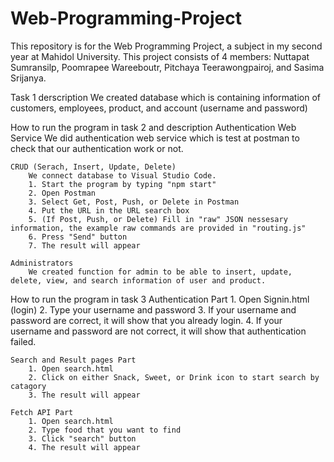 # Web-Programming-Project
This repository is for the Web Programming Project, a subject in my second year at Mahidol University.
This project consists of 4 members: Nuttapat Sumransilp, Poomrapee	Wareeboutr, Pitchaya	Teerawongpairoj, and Sasima Srijanya.

Task 1 derscription
    We created database which is containing information of customers, employees, product, and account (username and password)
    
How to run the program in task 2 and description
    Authentication Web Service
        We did authentication web service which is test at postman to check that our authentication work or not.

    CRUD (Serach, Insert, Update, Delete)
        We connect database to Visual Studio Code.
        1. Start the program by typing "npm start"
        2. Open Postman
        3. Select Get, Post, Push, or Delete in Postman
        4. Put the URL in the URL search box
        5. (If Post, Push, or Delete) Fill in "raw" JSON nessesary information, the example raw commands are provided in "routing.js"
        6. Press "Send" button
        7. The result will appear

    Administrators 
        We created function for admin to be able to insert, update, delete, view, and search information of user and product.

How to run the program in task 3
    Authentication Part
        1. Open Signin.html (login)
        2. Type your username and password
        3. If your username and password are correct, it will show that you already login.
        4. If your username and password are not correct, it will show that authentication failed.

    Search and Result pages Part
        1. Open search.html
        2. Click on either Snack, Sweet, or Drink icon to start search by catagory
        3. The result will appear

    Fetch API Part
        1. Open search.html
        2. Type food that you want to find
        3. Click "search" button
        4. The result will appear
